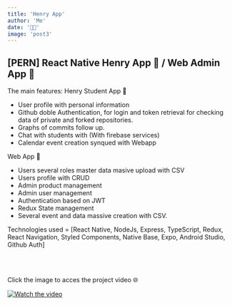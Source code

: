 ```yaml
---
title: 'Henry App'
author: 'Me'
date: '📲📰'
image: 'post3'
---
```


## [PERN] React Native Henry App 📱 / Web Admin App 📰


The main features:
Henry Student App 📱
- User profile with personal information
- Github doble Authentication, for login and token retrieval for checking data of private and forked repositories.
- Graphs of commits follow up.
- Chat with students with (With firebase services)
- Calendar event creation synqued with Webapp

Web App 📰
- Users several roles master data masive upload with CSV
- Users profile with CRUD
- Admin product management
- Admin user management
- Authentication based on JWT
- Redux State management
- Several event and data massive creation with CSV.

Technologies used = [React Native, NodeJs, Express, TypeScript, Redux, React Navigation, Styled Components, Native Base, Expo, Android Studio, Github Auth]

<br></br>

Click the image to acces the project video 🌐       

[![Watch the video](https://res.cloudinary.com/byplants/image/upload/c_thumb,w_200,g_face/v1617319061/byplantsmedia/Henryapp_Foto_hxrpku.jpg)](https://youtu.be/F5ExSpyWMoo)






